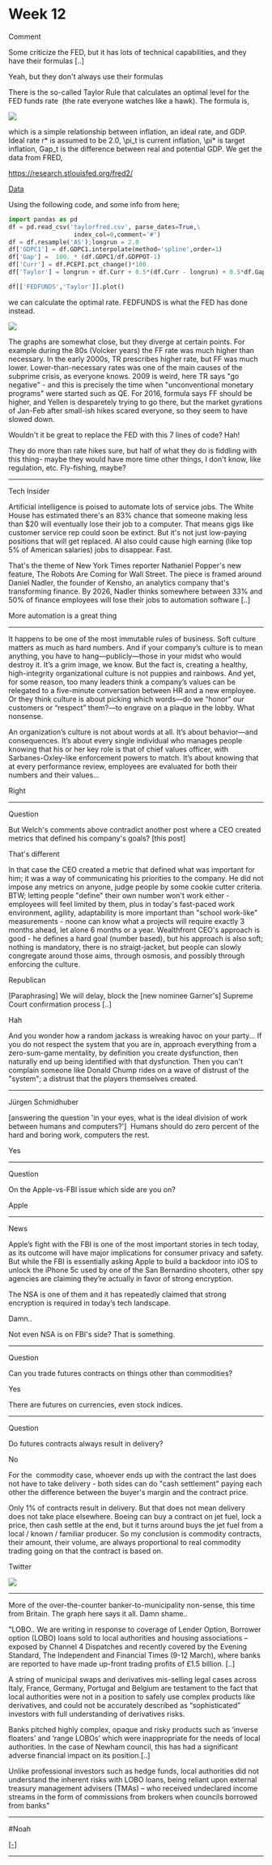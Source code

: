 # Week 12

Comment

Some criticize the FED, but it has lots of technical capabilities, and
they have their formulas [..]

Yeah, but they don't always use their formulas

There is the so-called Taylor Rule that calculates an optimal level
for the FED funds rate  (the rate everyone watches like a hawk). The
formula is,

![](taylorformula.png)

which is a simple relationship between inflation, an ideal rate, and
GDP. Ideal rate r* is assumed to be 2.0, \pi_t is current inflation,
\pi* is target inflation, Gap_t is the difference between real and
potential GDP. We get the data from FRED,

https://research.stlouisfed.org/fred2/

[Data](taylorfred.csv)

Using the following code, and some info from here;

```python
import pandas as pd
df = pd.read_csv('taylorfred.csv', parse_dates=True,\
                  index_col=0,comment='#')
df = df.resample('AS');longrun = 2.0
df['GDPC1'] = df.GDPC1.interpolate(method='spline',order=1)
df['Gap'] =  100. * (df.GDPC1/df.GDPPOT-1)
df['Curr'] = df.PCEPI.pct_change()*100.
df['Taylor'] = longrun + df.Curr + 0.5*(df.Curr - longrun) + 0.5*df.Gap

df[['FEDFUNDS','Taylor']].plot()
```

we can calculate the optimal rate. FEDFUNDS is what the FED has done instead.

![](taylor.png)

The graphs are somewhat close, but they diverge at certain points. For
example during the 80s (Volcker years) the FF rate was much higher
than necessary. In the early 2000s, TR prescribes higher rate, but FF
was much lower. Lower-than-necessary rates was one of the main causes
of the subprime crisis, as everyone knows. 2009 is weird, here TR says
"go negative" - and this is precisely the time when "unconventional
monetary programs" were started such as QE. For 2016, formula says FF
should be higher, and Yellen is desparetely trying to go there, but
the market gyrations of Jan-Feb after small-ish hikes scared everyone,
so they seem to have slowed down.

Wouldn't it be great to replace the FED with this 7 lines of code?
Hah!

They do more than rate hikes sure, but half of what they do is
fiddling with this thing- maybe they would have more time other
things, I don't know, like regulation, etc. Fly-fishing, maybe?

---

Tech Insider

Artificial intelligence is poised to automate lots of service
jobs. The White House has estimated there's an 83% chance that someone
making less than $20 will eventually lose their job to a
computer. That means gigs like customer service rep could soon be
extinct. But it's not just low-paying positions that will get
replaced. AI also could cause high earning (like top 5% of American
salaries) jobs to disappear. Fast.

That's the theme of New York Times reporter Nathaniel Popper's new
feature, The Robots Are Coming for Wall Street. The piece is framed
around Daniel Nadler, the founder of Kensho, an analytics company
that's transforming finance. By 2026, Nadler thinks somewhere between
33% and 50% of finance employees will lose their jobs to automation
software [..]

More automation is a great thing

---

It happens to be one of the most immutable rules of business. Soft
culture matters as much as hard numbers. And if your company’s culture
is to mean anything, you have to hang—publicly—those in your midst who
would destroy it. It’s a grim image, we know. But the fact is,
creating a healthy, high-integrity organizational culture is not
puppies and rainbows. And yet, for some reason, too many leaders think
a company’s values can be relegated to a five-minute conversation
between HR and a new employee. Or they think culture is about picking
which words—do we “honor” our customers or “respect” them?—to engrave
on a plaque in the lobby. What nonsense.

An organization’s culture is not about words at all. It’s about
behavior—and consequences. It’s about every single individual who
manages people knowing that his or her key role is that of chief
values officer, with Sarbanes-Oxley-like enforcement powers to
match. It’s about knowing that at every performance review, employees
are evaluated for both their numbers and their values…

Right

---

Question

But Welch's comments above contradict another post where a CEO created
metrics that defined his company's goals? [this post]

That's different

In that case the CEO created a metric that defined what was important
for him; it was a way of communicating his priorities to the
company. He did not impose any metrics on anyone, judge people by some
cookie cutter criteria. BTW; letting people "define" their own number
won't work either - employees will feel limited by them, plus in
today's fast-paced work environment, agility, adaptability is more
important than "school work-like" measurements - noone can know what a
projects will require exactly 3 months ahead, let alone 6 months or a
year. Wealthfront CEO's approach is good - he defines a hard goal
(number based), but his approach is also soft; nothing is mandatory,
there is no straigt-jacket, but people can slowly congregate around
those aims, through osmosis, and possibly through enforcing the
culture.

Republican

[Paraphrasing] We will delay, block the [new nominee Garner's] Supreme
Court confirmation process [..]

Hah

And you wonder how a random jackass is wreaking havoc on your
party... If you do not respect the system that you are in, approach
everything from a zero-sum-game mentality, by definition you create
dysfunction, then naturally end up being identified with that
dysfunction. Then you can't complain someone like Donald Chump rides
on a wave of distrust of the "system"; a distrust that the players
themselves created.

---

Jürgen Schmidhuber

[answering the question 'in your eyes, what is the ideal division of
work between humans and computers?']  Humans should do zero percent of
the hard and boring work, computers the rest.

Yes

---

Question

On the Apple-vs-FBI issue which side are you on?

Apple

---

News

Apple’s fight with the FBI is one of the most important stories in
tech today, as its outcome will have major implications for consumer
privacy and safety. But while the FBI is essentially asking Apple to
build a backdoor into iOS to unlock the iPhone 5c used by one of the
San Bernardino shooters, other spy agencies are claiming they’re
actually in favor of strong encryption.

The NSA is one of them and it has repeatedly claimed that strong
encryption is required in today’s tech landscape.

Damn..

Not even NSA is on FBI's side? That is something. 

---

Question

Can you trade futures contracts on things other than commodities? 

Yes

There are futures on currencies, even stock indices. 

---

Question

Do futures contracts always result in delivery? 

No

For the  commodity case, whoever ends up with the contract the last
does not have to take delivery - both sides can do "cash settlement"
paying each other the difference between the buyer's margin and the
contract price.

Only 1% of contracts result in delivery. But that does not mean
delivery does not take place elsewhere. Boeing can buy a contract on
jet fuel, lock a price, then cash settle at the end, but it turns
around buys the jet fuel from a local / known / familiar producer. So
my conclusion is commodity contracts, their amount, their volume, are
always proportional to real commodity trading going on that the
contract is based on. 

Twitter

![](Captureq.PNG)

---

More of the over-the-counter banker-to-municipality non-sense, this
time from Britain. The graph here says it all. Damn shame..

"LOBO.. We are writing in response to coverage of Lender Option,
Borrower option (LOBO) loans sold to local authorities and housing
associations – exposed by Channel 4 Dispatches and recently covered by
the Evening Standard, The Independent and Financial Times (9-12
March), where banks are reported to have made up-front trading profits
of £1.5 billion. [..]

A string of municipal swaps and derivatives mis-selling legal cases
across Italy, France, Germany, Portugal and Belgium are testament to
the fact that local authorities were not in a position to safely use
complex products like derivatives, and could not be accurately
described as “sophisticated” investors with full understanding of
derivatives risks.

Banks pitched highly complex, opaque and risky products such as
‘inverse floaters’ and ‘range LOBOs’ which were inappropriate for the
needs of local authorities. In the case of Newham council, this has
had a significant adverse financial impact on its position.[..]

Unlike professional investors such as hedge funds, local authorities
did not understand the inherent risks with LOBO loans, being reliant
upon external treasury management advisers (TMAs) – who received
undeclared income streams in the form of commissions from brokers when
councils borrowed from banks"

---

\#Noah

[[-]](https://youtu.be/79TRDRPGx34)

---

